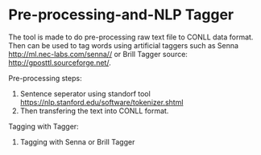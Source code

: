 # Pre-processing-and-NLP Tagger
The tool is made to do pre-processing raw text file to CONLL data format. Then can be used to tag words using artificial taggers such as Senna http://ml.nec-labs.com/senna//  or Brill Tagger source: http://gposttl.sourceforge.net/. 

Pre-processing steps: 
1) Sentence seperator using standorf tool https://nlp.stanford.edu/software/tokenizer.shtml
2) Then transfering the text into CONLL format.

Tagging with Tagger:
1) Tagging with Senna or Brill Tagger


